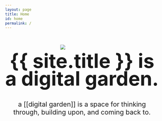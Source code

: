 ```yaml
---
layout: page
title: Home
id: home
permalink: /
---
```


<br>
<br>
<img src="/assets/visuals/index/flowers.png">

# {{ site.title }} is a <span class="block">digital garden<span>.

## a [[digital garden]] is a space for thinking through, <span class="block-desktop">building upon, and coming back to.</span>

<!-- {% include button.html buttonLabel="See latest &#8594;" destinationURL="changelog" %} -->


<style>

  h1 {
    text-align: center;
    font-size: 4rem;
    line-height: 3.6rem;
    margin-top: 0.5rem;
  }

  h2 {
    text-align: center;
    font-size: 1.35rem;
    font-weight: 400;
  }

  .block {
    display: inline-block;
  }

  .block-desktop {
    display: inline-block;
  }

  img {
    box-shadow: none;
    max-width: 142px;
    display: block;
    margin: 0 auto;
  }

  p {
    margin: 0 auto;
  }

  button {
    display: block;
    margin: 0 auto;
  }

  @media screen and (max-width: 600px) {
    h1 {
      font-size: 3rem;
      line-height: 2.8rem;
    }

    h2 {
      font-size: 1.3rem;
      min-width: 80%;
      margin: 1.8rem auto;
    }

    .block-desktop {
      display: inline;
    }
  }

</style>
